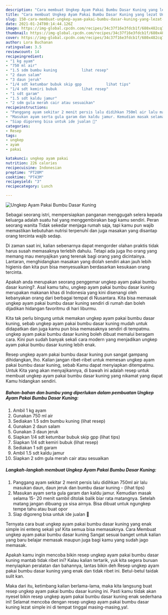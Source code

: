 ```yaml
---
description: "Cara membuat Ungkep Ayam Pakai Bumbu Dasar Kuning yang lezat Untuk Jualan"
title: "Cara membuat Ungkep Ayam Pakai Bumbu Dasar Kuning yang lezat Untuk Jualan"
slug: 150-cara-membuat-ungkep-ayam-pakai-bumbu-dasar-kuning-yang-lezat-untuk-jualan
date: 2021-01-24T00:14:44.126Z
image: https://img-global.cpcdn.com/recipes/34c37f16e3fdcb1f/680x482cq70/ungkep-ayam-pakai-bumbu-dasar-kuning-foto-resep-utama.jpg
thumbnail: https://img-global.cpcdn.com/recipes/34c37f16e3fdcb1f/680x482cq70/ungkep-ayam-pakai-bumbu-dasar-kuning-foto-resep-utama.jpg
cover: https://img-global.cpcdn.com/recipes/34c37f16e3fdcb1f/680x482cq70/ungkep-ayam-pakai-bumbu-dasar-kuning-foto-resep-utama.jpg
author: Lora Buchanan
ratingvalue: 3.5
reviewcount: 14
recipeingredient:
- "1 kg ayam"
- "750 ml air"
- "1.5 sdm bumbu kuning           lihat resep"
- "2 daun salam"
- "3 daun jeruk"
- "1/4 sdt ketumbar bubuk skip gpp           lihat tips"
- "1/4 sdt kemiri bubuk           lihat resep"
- "1 sdt garam"
- "1.5 sdt kaldu jamur"
- "2 sdm gula merah cair atau sesuaikan"
recipeinstructions:
- "Panggang ayam sekitar 2 menit persis lalu didihkan 750ml air lalu masukan daun, daun jeruk dan bumbu dasar kuning           (lihat tips)"
- "Masukan ayam serta gula garam dan kaldu jamur. Kemudian masak selama 15- 20 menit sambil ditolak balik biar rata matangnya. Setelah matang jangan dibuang ya sisa airnya. Bisa dibuat untuk ngungkep tempe tahu atau buat opor"
- "Siap digoreng bisa untuk ide jualan 🤩"
categories:
- Resep
tags:
- ungkep
- ayam
- pakai

katakunci: ungkep ayam pakai 
nutrition: 226 calories
recipecuisine: Indonesian
preptime: "PT20M"
cooktime: "PT43M"
recipeyield: "3"
recipecategory: Lunch

---
```



![Ungkep Ayam Pakai Bumbu Dasar Kuning](https://img-global.cpcdn.com/recipes/34c37f16e3fdcb1f/680x482cq70/ungkep-ayam-pakai-bumbu-dasar-kuning-foto-resep-utama.jpg)

Sebagai seorang istri, mempersiapkan panganan menggugah selera kepada keluarga adalah suatu hal yang menggembirakan bagi kamu sendiri. Peran seorang  wanita Tidak sekedar menjaga rumah saja, tapi kamu pun wajib memastikan kebutuhan nutrisi terpenuhi dan juga masakan yang disantap orang tercinta wajib sedap.

Di zaman  saat ini, kalian sebenarnya dapat mengorder olahan praktis tidak harus susah memasaknya terlebih dahulu. Tetapi ada juga lho orang yang memang mau menyajikan yang terenak bagi orang yang dicintainya. Lantaran, menghidangkan masakan yang diolah sendiri akan jauh lebih higienis dan kita pun bisa menyesuaikan berdasarkan kesukaan orang tercinta. 



Apakah anda merupakan seorang penggemar ungkep ayam pakai bumbu dasar kuning?. Asal kamu tahu, ungkep ayam pakai bumbu dasar kuning merupakan makanan khas di Indonesia yang kini disenangi oleh kebanyakan orang dari berbagai tempat di Nusantara. Kita bisa memasak ungkep ayam pakai bumbu dasar kuning sendiri di rumah dan boleh dijadikan hidangan favoritmu di hari liburmu.

Kita tak perlu bingung untuk memakan ungkep ayam pakai bumbu dasar kuning, sebab ungkep ayam pakai bumbu dasar kuning mudah untuk didapatkan dan juga kamu pun bisa memasaknya sendiri di tempatmu. ungkep ayam pakai bumbu dasar kuning boleh dibuat memalui beragam cara. Kini pun sudah banyak sekali cara modern yang menjadikan ungkep ayam pakai bumbu dasar kuning lebih enak.

Resep ungkep ayam pakai bumbu dasar kuning pun sangat gampang dihidangkan, lho. Kalian jangan ribet-ribet untuk memesan ungkep ayam pakai bumbu dasar kuning, sebab Kamu dapat menyiapkan ditempatmu. Untuk Kita yang akan menyajikannya, di bawah ini adalah resep untuk membuat ungkep ayam pakai bumbu dasar kuning yang nikamat yang dapat Kamu hidangkan sendiri.

<!--inarticleads1-->

##### Bahan-bahan dan bumbu yang diperlukan dalam pembuatan Ungkep Ayam Pakai Bumbu Dasar Kuning:

1. Ambil 1 kg ayam
1. Gunakan 750 ml air
1. Sediakan 1.5 sdm bumbu kuning           (lihat resep)
1. Gunakan 2 daun salam
1. Gunakan 3 daun jeruk
1. Siapkan 1/4 sdt ketumbar bubuk skip gpp           (lihat tips)
1. Siapkan 1/4 sdt kemiri bubuk           (lihat resep)
1. Sediakan 1 sdt garam
1. Ambil 1.5 sdt kaldu jamur
1. Siapkan 2 sdm gula merah cair atau sesuaikan




<!--inarticleads2-->

##### Langkah-langkah membuat Ungkep Ayam Pakai Bumbu Dasar Kuning:

1. Panggang ayam sekitar 2 menit persis lalu didihkan 750ml air lalu masukan daun, daun jeruk dan bumbu dasar kuning -           (lihat tips)
1. Masukan ayam serta gula garam dan kaldu jamur. Kemudian masak selama 15- 20 menit sambil ditolak balik biar rata matangnya. Setelah matang jangan dibuang ya sisa airnya. Bisa dibuat untuk ngungkep tempe tahu atau buat opor
1. Siap digoreng bisa untuk ide jualan 🤩




Ternyata cara buat ungkep ayam pakai bumbu dasar kuning yang enak simple ini enteng sekali ya! Kita semua bisa memasaknya. Cara Membuat ungkep ayam pakai bumbu dasar kuning Sangat sesuai banget untuk kalian yang baru belajar memasak maupun juga bagi kamu yang sudah jago memasak.

Apakah kamu ingin mencoba bikin resep ungkep ayam pakai bumbu dasar kuning mantab tidak ribet ini? Kalau kalian tertarik, yuk kita segera buruan menyiapkan peralatan dan bahannya, lantas bikin deh Resep ungkep ayam pakai bumbu dasar kuning yang enak dan tidak ribet ini. Betul-betul taidak sulit kan. 

Maka dari itu, ketimbang kalian berlama-lama, maka kita langsung buat resep ungkep ayam pakai bumbu dasar kuning ini. Pasti kamu tiidak akan nyesel bikin resep ungkep ayam pakai bumbu dasar kuning enak sederhana ini! Selamat mencoba dengan resep ungkep ayam pakai bumbu dasar kuning lezat simple ini di tempat tinggal masing-masing,ya!.

